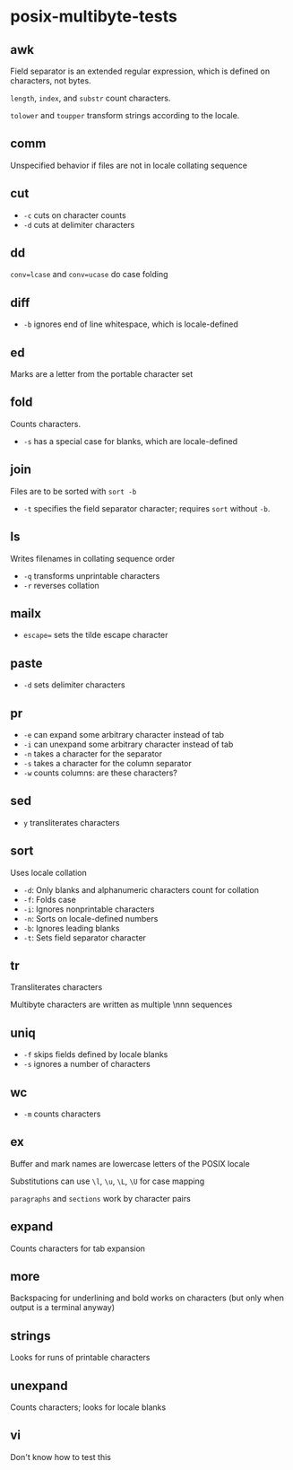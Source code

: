posix-multibyte-tests
=====================

awk
---

Field separator is an extended regular expression, which is defined
on characters, not bytes.

`length`, `index`, and `substr` count characters.

`tolower` and `toupper` transform strings according to the locale.

comm
----

Unspecified behavior if files are not in locale collating sequence

cut
---

* `-c` cuts on character counts
* `-d` cuts at delimiter characters

dd
--

`conv=lcase` and `conv=ucase` do case folding

diff
----

* `-b` ignores end of line whitespace, which is locale-defined

ed
--

Marks are a letter from the portable character set

fold
----

Counts characters.

* `-s` has a special case for blanks, which are locale-defined

join
----

Files are to be sorted with `sort -b`

* `-t` specifies the field separator character; requires `sort` without `-b`.

ls
--

Writes filenames in collating sequence order

* `-q` transforms unprintable characters
* `-r` reverses collation

mailx
-----

* `escape=` sets the tilde escape character

paste
-----

* `-d` sets delimiter characters

pr
--

* `-e` can expand some arbitrary character instead of tab
* `-i` can unexpand some arbitrary character instead of tab
* `-n` takes a character for the separator
* `-s` takes a character for the column separator
* `-w` counts columns: are these characters?

sed
---

* `y` transliterates characters

sort
----

Uses locale collation

* `-d`: Only blanks and alphanumeric characters count for collation
* `-f`: Folds case
* `-i`: Ignores nonprintable characters
* `-n`: Sorts on locale-defined numbers
* `-b`: Ignores leading blanks
* `-t`: Sets field separator character

tr
--

Transliterates characters

Multibyte characters are written as multiple \nnn sequences

uniq
----

* `-f` skips fields defined by locale blanks
* `-s` ignores a number of characters

wc
--

* `-m` counts characters

ex
--

Buffer and mark names are lowercase letters of the POSIX locale

Substitutions can use `\l`, `\u`, `\L`, `\U` for case mapping

`paragraphs` and `sections` work by character pairs

expand
------

Counts characters for tab expansion

more
----

Backspacing for underlining and bold works on characters (but only when output is a terminal anyway)

strings
-------

Looks for runs of printable characters

unexpand
--------

Counts characters; looks for locale blanks

vi
--

Don't know how to test this
